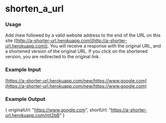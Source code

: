 # shorten_a_url

### Usage

Add /new followed by a valid website address to the end of the URL on this site ([http://a-shorter-url.herokuapp.com](http://a-shorter-url.herokuapp.com)). You will receive a response with the original URL, and a shortened version of the original URL. If you click on the shortened version, you are redirected to the original link.

### Example Input

[https://a-shorter-url.herokuapp.com/new/https://www.google.com](https://a-shorter-url.herokuapp.com/new/https://www.google.com)

### Example Output

{ originalUrl: "https://www.google.com", shortUrl: "https://a-shorter-url.herokuapp.com/mt2bB" }
